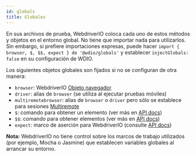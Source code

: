 ```yaml
---
id: globals
title: Globales
---
```


En sus archivos de prueba, WebdriverIO coloca cada uno de estos métodos y objetos en el entorno global. No tiene que importar nada para utilizarlos. Sin embargo, si prefiere importaciones expresas, puede hacer `import { browser, $, $$, expect } de '@wdio/globals'` y establecer `injectGlobals: false` en su configuración de WDIO.

Los siguientes objetos globales son fijados si no se configuran de otra manera:

- `browser`: WebdriverIO [Objeto navegador](https://webdriver.io/docs/api/browser)
- `driver`: alias de `browser` (se utiliza al ejecutar pruebas móviles)
- `multiremotebrowser`: alias de `browser` o `driver` pero sólo se establece para sesiones [Multiremote](/docs/multiremote)
- `$`: comando para obtener un elemento (ver más en [API docs](/docs/api/browser/$))
- `$$`: comando para obtener elementos (ver más en [API docs](/docs/api/browser/$$))
- `expect`: marco de aserción para WebdriverIO (consulte [API docs](/docs/api/expect-webdriverio))

__Nota:__ WebdriverIO no tiene control sobre los marcos de trabajo utilizados (por ejemplo, Mocha o Jasmine) que establecen variables globales al arrancar su entorno.
